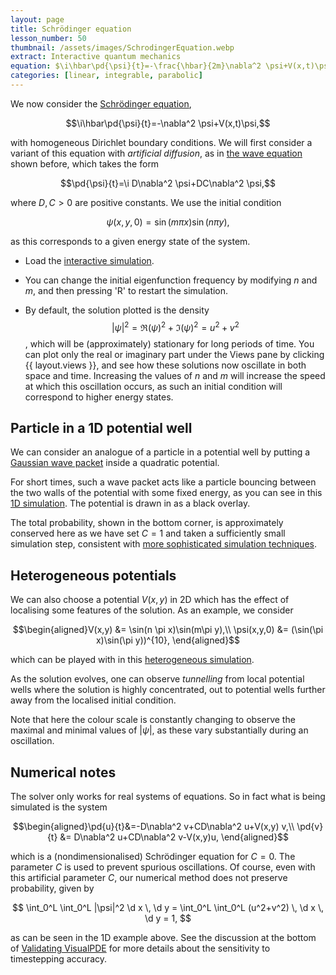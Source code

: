 ```yaml
---
layout: page
title: Schrödinger equation
lesson_number: 50
thumbnail: /assets/images/SchrodingerEquation.webp
extract: Interactive quantum mechanics
equation: $\i\hbar\pd{\psi}{t}=-\frac{\hbar}{2m}\nabla^2 \psi+V(x,t)\psi$
categories: [linear, integrable, parabolic]
---
```

We now consider the [Schrödinger equation](https://en.wikipedia.org/wiki/Schrödinger_equation),

$$\i\hbar\pd{\psi}{t}=-\nabla^2 \psi+V(x,t)\psi,$$

with homogeneous Dirichlet boundary conditions. We will first consider a variant of this equation with *artificial diffusion*, as in [the wave equation](/basic_pdes/wave-equation) shown before, which takes the form

$$\pd{\psi}{t}=\i D\nabla^2 \psi+DC\nabla^2 \psi,$$

where $D,C>0$ are positive constants. We use the initial condition 

$$\psi(x,y,0) = \sin(m\pi x)\sin(n\pi y),$$ 

as this corresponds to a given energy state of the system.

* Load the [interactive simulation](/sim/?preset=stabilizedSchrodingerEquation). 

* You can change the initial eigenfunction frequency by modifying $n$ and $m$, and then pressing 'R' to restart the simulation.

* By default, the solution plotted is the density $$\lvert \psi\rvert^2 = \Re(\psi)^2+\Im(\psi)^2 = u^2+v^2$$, which will be (approximately) stationary for long periods of time. You can plot only the real or imaginary part under the Views pane by clicking {{ layout.views }}, and see how these solutions now oscillate in both space and time. Increasing the values of $n$ and $m$ will increase the speed at which this oscillation occurs, as such an initial condition will correspond to higher energy states.

## Particle in a 1D potential well

We can consider an analogue of a particle in a potential well by putting a [Gaussian wave packet](https://en.wikipedia.org/wiki/Wave_packet#Gaussian_wave_packets_in_quantum_mechanics) inside a quadratic potential. 

For short times, such a wave packet acts like a particle bouncing between the two walls of the potential with some fixed energy, as you can see in this [1D simulation](/sim/?preset=stabilizedSchrodinger1D). The potential is drawn in as a black overlay.

The total probability, shown in the bottom corner, is approximately conserved here as we have set $C=1$ and taken a sufficiently small simulation step, consistent with [more sophisticated simulation techniques](http://www.astro.utoronto.ca/~mahajan/notebooks/quantum_tunnelling.html). 

## Heterogeneous potentials

We can also choose a potential $V(x,y)$ in 2D which has the effect of localising some features of the solution. As an example, we consider 

$$\begin{aligned}V(x,y) &= \sin(n \pi x)\sin(m\pi y),\\ \psi(x,y,0) &= (\sin(\pi x)\sin(\pi y))^{10},
\end{aligned}$$

which can be played with in this [heterogeneous simulation](/sim/?preset=stabilizedSchrodingerEquationPotential). 

As the solution evolves, one can observe *tunnelling* from local potential wells where the solution is highly concentrated, out to potential wells further away from the localised initial condition. 

Note that here the colour scale is constantly changing to observe the maximal and minimal values of $\lvert \psi \rvert$, as these vary substantially during an oscillation.

## Numerical notes

The solver only works for real systems of equations. So in fact what is being simulated is the system

$$\begin{aligned}\pd{u}{t}&=-D\nabla^2 v+CD\nabla^2 u+V(x,y) v,\\ 
\pd{v}{t} &= D\nabla^2 u+CD\nabla^2 v-V(x,y)u,
\end{aligned}$$

which is a (nondimensionalised) Schrödinger equation for $C=0$. The parameter $C$ is used to prevent spurious oscillations. Of course, even with this artificial parameter $C$, our numerical method does not preserve probability, given by

$$
\int_0^L \int_0^L |\psi|^2 \d x \, \d y = \int_0^L \int_0^L (u^2+v^2) \, \d x \, \d y = 1,
$$

as can be seen in the 1D example above. See the discussion at the bottom of [Validating VisualPDE](/numerical-methods/validating-VisualPDE) for more details about the sensitivity to timestepping accuracy.